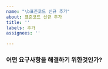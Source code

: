 ```yaml
---
name: "\b표준코드 신규 추가"
about: 표준코드 신규 추가
title: ''
labels: 추가
assignees: ''

---
```


### 어떤 요구사항을 해결하기 위한것인가?
